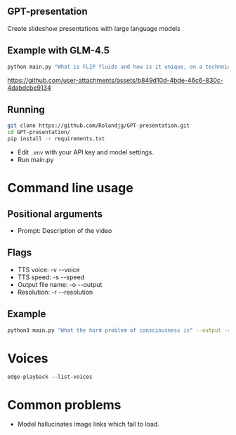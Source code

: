 ## GPT-presentation
Create slideshow presentations with large language models

## Example with GLM-4.5
```bash
python main.py "What is FLIP fluids and how is it unique, on a technnical level" --speaker "en-US-AriaNeural"
```
https://github.com/user-attachments/assets/b849d10d-4bde-46c6-830c-4dabdcbe9134

## Running
```bash
git clone https://github.com/Rolandjg/GPT-presentation.git
cd GPT-presentation/
pip install -r requirements.txt
```
- Edit `.env` with your API key and model settings.
- Run main.py

# Command line usage
## Positional arguments
- Prompt: Description of the video

## Flags
- TTS voice: -v --voice
- TTS speed: -s --speed
- Output file name: -o --output
- Resolution: -r --resolution

## Example
```bash
python3 main.py "What the hard problem of consciousness is" --output -r 1920x1080 "output.mp4" -v "en_US_AvaNeural" -s "+20%"
```

# Voices
```
edge-playback --list-voices
```

# Common problems
- Model hallucinates image links which fail to load.
